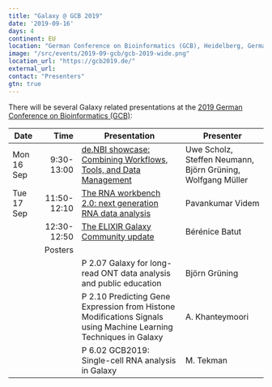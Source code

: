 ```yaml
---
title: "Galaxy @ GCB 2019"
date: '2019-09-16'
days: 4
continent: EU
location: "German Conference on Bioinformatics (GCB), Heidelberg, Germany"
image: "/src/events/2019-09-gcb/gcb-2019-wide.png"
location_url: "https://gcb2019.de/"
external_url: 
contact: "Presenters"
gtn: true
---
```


There will be several Galaxy related presentations at the [2019 German Conference on Bioinformatics (GCB)](https://gcb2019.de/):

| Date | Time | Presentation | Presenter |
| --- | ---: | --- | --- |
| Mon 16 Sep | 9:30-13:00 | [de.NBI showcase: Combining Workflows, Tools, and Data Management](https://gcb2019.de/de-nbi-showcase-combining-workflows-tools-and-data-management/) | Uwe Scholz, Steffen Neumann, Björn Grüning, Wolfgang Müller |
| Tue 17 Sep | 11:50-12:10 | [The RNA workbench 2.0: next generation RNA data analysis](https://dechema.converia.de/frontend/index.php?page_id=7412&v=List&do=15&day=all&ses=5036#) | Pavankumar Videm |
| | 12:30-12:50 | [The ELIXIR Galaxy Community update](https://dechema.converia.de/frontend/index.php?page_id=7412&v=List&do=15&day=all&ses=5036#) | Bérénice Batut |
| | Posters | | |
| | | P 2.07 Galaxy for long-read ONT data analysis and public education | Björn Grüning |
| | | P 2.10 Predicting Gene Expression from Histone Modifications Signals using Machine Learning Techniques in Galaxy | A. Khanteymoori |
| | | P 6.02 GCB2019: Single-cell RNA analysis in Galaxy | M. Tekman |

